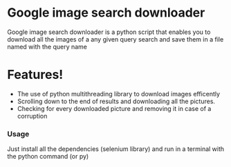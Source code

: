 # Google image search downloader

Google image search downloader is a python script that enables you to download all the images of a any given query search and save them in a file
named with the query name


# Features!

  - The use of python multithreading library to download images efficently 
  - Scrolling down to the end of results and downloading all the pictures.
  - Checking for every downloaded picture and removing it in case of a corruption

### Usage

Just install all the dependencies (selenium library) and run in a terminal with the python command (or py)






